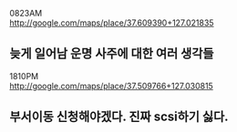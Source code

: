 0823AM  
http://google.com/maps/place/37.609390+127.021835  
  
늦게 일어남
운명 사주에 대한 여러 생각들
----------
  
1810PM  
http://google.com/maps/place/37.509766+127.030815  
  
부서이동 신청해야겠다. 
진짜 scsi하기 싫다. 
----------
  